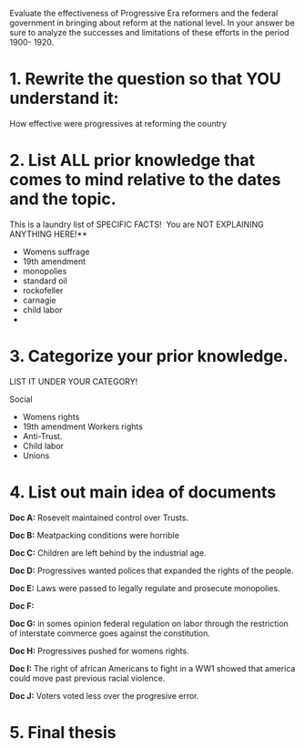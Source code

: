  Evaluate the effectiveness of Progressive Era reformers and the federal government in bringing about reform at the national level. In your answer be sure to analyze the successes and limitations of these efforts in the period 1900- 1920.
# 1. Rewrite the question so that YOU understand it:
How effective were progressives at reforming the country

# 2. List ALL prior knowledge that comes to mind relative to the dates and the topic.  
This is a laundry list of SPECIFIC FACTS!  You are NOT EXPLAINING ANYTHING HERE!**

- Womens suffrage 
- 19th amendment 
- monopolies 
- standard oil
- rockofeller
- carnagie 
- child labor
- 


# 3. Categorize your prior knowledge.  
LIST IT UNDER YOUR CATEGORY!

Social 
- Womens rights
- 19th amendment 
Workers rights 
- Anti-Trust.
- Child labor 
- Unions 



# 4. List out main idea of documents

**Doc A:** Rosevelt maintained control over Trusts.

**Doc B:** Meatpacking conditions were horrible

**Doc C:** Children are left behind by the industrial age.

**Doc D:** Progressives wanted polices that expanded the rights of the people.

**Doc E:** Laws were passed to legally regulate and prosecute monopolies.

**Doc F:** 

**Doc G:** in somes opinion federal regulation on labor through the restriction of interstate commerce goes against the constitution.

**Doc H:** Progressives pushed for womens rights.

**Doc I:** The right of african Americans to fight in a WW1 showed that america could move past previous racial violence.

**Doc J:** Voters voted less over the progresive error.
# 5.  Final thesis 


